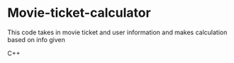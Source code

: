 # Movie-ticket-calculator

This code takes in movie ticket and user information and makes calculation based on info given

C++
